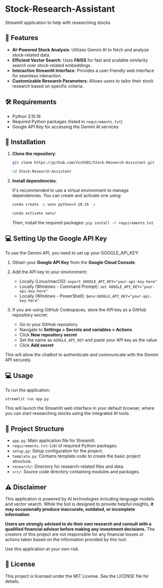 # Stock-Research-Assistant
Streamlit application to help with researching stocks

## 🔧 Features

- **AI-Powered Stock Analysis**: Utilizes Gemini AI to fetch and analyze stock-related data.
- **Efficient Vector Search**: Uses **FAISS** for fast and scalable similarity search over stock-related embeddings.
- **Interactive Streamlit Interface**: Provides a user-friendly web interface for seamless interaction.
- **Customizable Research Parameters**: Allows users to tailor their stock research based on specific criteria.

## 🛠️ Requirements

- Python 3.10.16
- Required Python packages (listed in `requirements.txt`)
- Google API Key for accessing the Gemini AI services

## 🚀 Installation

1. **Clone the repository**:

     ```bash
     git clone https://github.com/Vish501/Stock-Research-Assistant.git
    ```
     
     ```bash
     cd Stock-Research-Assistant
    ```
     
2. **Install dependencies**:

    It's recommended to use a virtual environment to manage dependencies. You can create and activate one using:
   
     ```bash
     conda create -p venv python=3.10.16 -y
    ```
     
     ```bash
    conda activate venv/
   ```
     Then, install the required packages: ```pip install -r requirements.txt```

## 💻 Setting Up the Google API Key

To use the Gemini API, you need to set up your GOOGLE_API_KEY:

1. Obtain your **Google API Key** from the **Google Cloud Console**.
2. Add the API key to your environment:
     - Locally (Linux/macOS): ```export GOOGLE_API_KEY="your-api-key-here"```
     - Locally (Windows - Command Prompt): ```set GOOGLE_API_KEY="your-api-key-here"```
     - Locally (Windows - PowerShell): ```$env:GOOGLE_API_KEY="your-api-key-here"```

3. If you are using GitHub Codespaces, store the API key as a GitHub repository secret:
     
     - Go to your GitHub repository
     - Navigate to **Settings > Secrets and variables > Actions**
     - Click **New repository secret**
     - Set the name as ```GOOGLE_API_KEY``` and paste your API key as the value
     - Click **Add secret**

This will allow the chatbot to authenticate and communicate with the Gemini API securely.

## 💻 Usage

To run the application:​

```bash
streamlit run app.py
```

This will launch the Streamlit web interface in your default browser, where you can start researching stocks using the integrated AI tools.

## 📁 Project Structure
- ```app.py```: Main application file for Streamlit.
- ```requirements.txt```: List of required Python packages.
- ```setup.py```: Setup configuration for the project.
- ```template.py```: Contains template code to create the basic project structure.
- ```research/```: Directory for research-related files and data.
- ```src/```: Source code directory containing modules and packages.

## ⚠️ Disclaimer

This application is powered by AI technologies including language models and vector search. While the bot is designed to provide helpful insights, **it may occasionally produce inaccurate, outdated, or incomplete information**.

**Users are strongly advised to do their own research and consult with a qualified financial advisor before making any investment decisions.** The creators of this project are not responsible for any financial losses or actions taken based on the information provided by this tool.

Use this application at your own risk.

## 📄 License

This project is licensed under the MIT License. See the LICENSE file for details.


